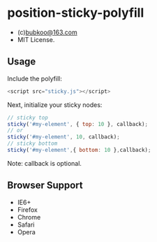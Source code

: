 position-sticky-polyfill
========================

- (c)bubkoo@163.com
- MIT License.

## Usage

Include the polyfill:

```javascript
<script src="sticky.js"></script>
```
Next, initialize your sticky nodes:

```javascript
// sticky top
sticky('#my-element', { top: 10 }, callback);
// or
sticky('#my-element', 10, callback);
// sticky bottom
sticky('#my-element',{ bottom: 10 },callback);
```
Note: callback is optional.

## Browser Support

- IE6+
- Firefox
- Chrome
- Safari
- Opera


